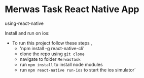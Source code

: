 # Merwas Task React Native App 

using-react-native


Install and run on ios: 

- To run this project follow these steps , 
  - 'npm install -g react-native-cli'
  - clone the repo using `git clone`
  - navigate to folder `MerwasTask`
  - run `npm install` to install node modules
  - run `npm react-native run-ios` to start the ios simulator`
    
